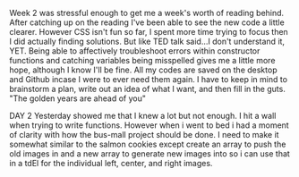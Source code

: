 Week 2 was stressful enough to get me a week's worth of reading behind.  After catching up on the reading I've been able to see the new code a little clearer. However CSS isn't fun so far, I spent more time trying to focus then I did actually finding solutions.  But like TED talk said...I don't understand it, YET.  Being able to affectively troubleshoot errors within constructor functions and catching variables being misspelled gives me a little more hope, although I know I'll be fine.  All my codes are saved on the desktop and Github incase I were to ever need them again.  I have to keep in mind to brainstorm a plan, write out an idea of what I want, and then fill in the guts.  "The golden years are ahead of you"

DAY 2
Yesterday showed me that I knew a lot but not enough.  I hit a wall when trying to write functions.  However when i went to bed i had a moment of clarity with how the bus-mall project should be done.  I need to make it somewhat similar to the salmon cookies except create an array to push the old images in and a new array to generate new images into so i can use that in a tdEl for the individual left, center, and right images.
